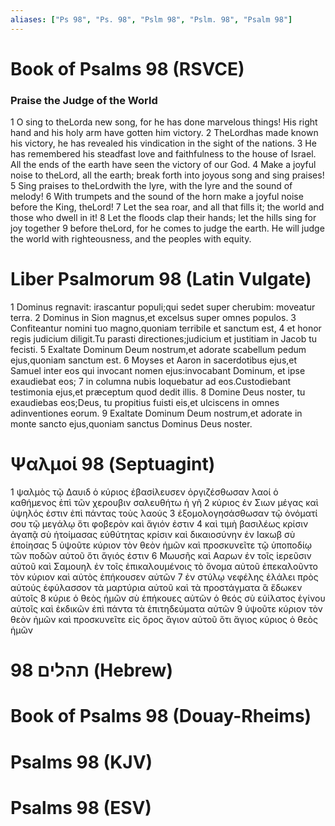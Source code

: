 ```yaml
---
aliases: ["Ps 98", "Ps. 98", "Pslm 98", "Pslm. 98", "Psalm 98"]
---
```



# Book of Psalms 98 (RSVCE)

### Praise the Judge of the World
1 O sing to theLorda new song, for he has done marvelous things! His right hand and his holy arm have gotten him victory.
2 TheLordhas made known his victory, he has revealed his vindication in the sight of the nations.
3 He has remembered his steadfast love and faithfulness to the house of Israel. All the ends of the earth have seen the victory of our God.
4 Make a joyful noise to theLord, all the earth; break forth into joyous song and sing praises!
5 Sing praises to theLordwith the lyre, with the lyre and the sound of melody!
6 With trumpets and the sound of the horn make a joyful noise before the King, theLord!
7 Let the sea roar, and all that fills it; the world and those who dwell in it!
8 Let the floods clap their hands; let the hills sing for joy together
9 before theLord, for he comes to judge the earth. He will judge the world with righteousness, and the peoples with equity.


# Liber Psalmorum 98 (Latin Vulgate)

1 Dominus regnavit: irascantur populi;qui sedet super cherubim: moveatur terra.
2 Dominus in Sion magnus,et excelsus super omnes populos.
3 Confiteantur nomini tuo magno,quoniam terribile et sanctum est,
4 et honor regis judicium diligit.Tu parasti directiones;judicium et justitiam in Jacob tu fecisti.
5 Exaltate Dominum Deum nostrum,et adorate scabellum pedum ejus,quoniam sanctum est.
6 Moyses et Aaron in sacerdotibus ejus,et Samuel inter eos qui invocant nomen ejus:invocabant Dominum, et ipse exaudiebat eos;
7 in columna nubis loquebatur ad eos.Custodiebant testimonia ejus,et præceptum quod dedit illis.
8 Domine Deus noster, tu exaudiebas eos;Deus, tu propitius fuisti eis,et ulciscens in omnes adinventiones eorum.
9 Exaltate Dominum Deum nostrum,et adorate in monte sancto ejus,quoniam sanctus Dominus Deus noster.


# Ψαλμοί 98 (Septuagint)

1 ψαλμὸς τῷ Δαυιδ ὁ κύριος ἐβασίλευσεν ὀργιζέσθωσαν λαοί ὁ καθήμενος ἐπὶ τῶν χερουβιν σαλευθήτω ἡ γῆ
2 κύριος ἐν Σιων μέγας καὶ ὑψηλός ἐστιν ἐπὶ πάντας τοὺς λαούς
3 ἐξομολογησάσθωσαν τῷ ὀνόματί σου τῷ μεγάλῳ ὅτι φοβερὸν καὶ ἅγιόν ἐστιν
4 καὶ τιμὴ βασιλέως κρίσιν ἀγαπᾷ σὺ ἡτοίμασας εὐθύτητας κρίσιν καὶ δικαιοσύνην ἐν Ιακωβ σὺ ἐποίησας
5 ὑψοῦτε κύριον τὸν θεὸν ἡμῶν καὶ προσκυνεῖτε τῷ ὑποποδίῳ τῶν ποδῶν αὐτοῦ ὅτι ἅγιός ἐστιν
6 Μωυσῆς καὶ Ααρων ἐν τοῖς ἱερεῦσιν αὐτοῦ καὶ Σαμουηλ ἐν τοῖς ἐπικαλουμένοις τὸ ὄνομα αὐτοῦ ἐπεκαλοῦντο τὸν κύριον καὶ αὐτὸς ἐπήκουσεν αὐτῶν
7 ἐν στύλῳ νεφέλης ἐλάλει πρὸς αὐτούς ἐφύλασσον τὰ μαρτύρια αὐτοῦ καὶ τὰ προστάγματα ἃ ἔδωκεν αὐτοῖς
8 κύριε ὁ θεὸς ἡμῶν σὺ ἐπήκουες αὐτῶν ὁ θεός σὺ εὐίλατος ἐγίνου αὐτοῖς καὶ ἐκδικῶν ἐπὶ πάντα τὰ ἐπιτηδεύματα αὐτῶν
9 ὑψοῦτε κύριον τὸν θεὸν ἡμῶν καὶ προσκυνεῖτε εἰς ὄρος ἅγιον αὐτοῦ ὅτι ἅγιος κύριος ὁ θεὸς ἡμῶν


# 98 תהלים (Hebrew)


# Book of Psalms 98 (Douay-Rheims)


# Psalms 98 (KJV)


# Psalms 98 (ESV)

